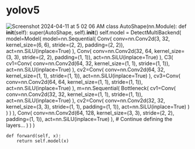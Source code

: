 # yolov5
![Screenshot 2024-04-11 at 5 02 06 AM](https://github.com/harshgurawaliya1/yolov5/assets/106898396/57e5ed67-a107-46e1-baba-20eb680024d6)
class AutoShape(nn.Module):
    def __init__(self):
        super(AutoShape, self).__init__()
        self.model = DetectMultiBackend(
            model=Model(
                model=nn.Sequential(
                    Conv(
                        conv=nn.Conv2d(3, 32, kernel_size=(6, 6), stride=(2, 2), padding=(2, 2)),
                        act=nn.SiLU(inplace=True)
                    ),
                    Conv(
                        conv=nn.Conv2d(32, 64, kernel_size=(3, 3), stride=(2, 2), padding=(1, 1)),
                        act=nn.SiLU(inplace=True)
                    ),
                    C3(
                        cv1=Conv(
                            conv=nn.Conv2d(64, 32, kernel_size=(1, 1), stride=(1, 1)),
                            act=nn.SiLU(inplace=True)
                        ),
                        cv2=Conv(
                            conv=nn.Conv2d(64, 32, kernel_size=(1, 1), stride=(1, 1)),
                            act=nn.SiLU(inplace=True)
                        ),
                        cv3=Conv(
                            conv=nn.Conv2d(64, 64, kernel_size=(1, 1), stride=(1, 1)),
                            act=nn.SiLU(inplace=True)
                        ),
                        m=nn.Sequential(
                            Bottleneck(
                                cv1=Conv(
                                    conv=nn.Conv2d(32, 32, kernel_size=(1, 1), stride=(1, 1)),
                                    act=nn.SiLU(inplace=True)
                                ),
                                cv2=Conv(
                                    conv=nn.Conv2d(32, 32, kernel_size=(3, 3), stride=(1, 1), padding=(1, 1)),
                                    act=nn.SiLU(inplace=True)
                                )
                            )
                        )
                    ),
                    Conv(
                        conv=nn.Conv2d(64, 128, kernel_size=(3, 3), stride=(2, 2), padding=(1, 1)),
                        act=nn.SiLU(inplace=True)
                    ),
                    # Continue defining the layers...
                )
            )
        )
        
    def forward(self, x):
        return self.model(x)
